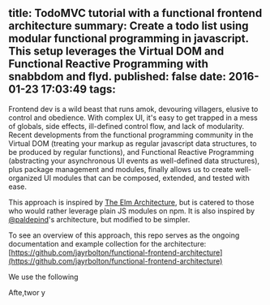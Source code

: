 title: TodoMVC tutorial with a functional frontend architecture
summary: Create a todo list using modular functional programming in javascript. This setup leverages the Virtual DOM and Functional Reactive Programming with snabbdom and flyd.
published: false
date: 2016-01-23 17:03:49
tags:
---

Frontend dev is a wild beast that runs amok, devouring villagers, elusive to control and obedience. With complex UI, it's easy to get trapped in a mess of globals, side effects, ill-defined control flow, and lack of modularity. Recent developments from the functional programming community in the Virtual DOM (treating your markup as regular javascript data structures, to be produced by regular functions), and Functional Reactive Programming (abstracting your asynchronous UI events as well-defined data structures), plus package management and modules, finally allows us to create well-organized UI modules that can be composed, extended, and tested with ease.

This approach is inspired by [The Elm Architecture](https://github.com/evancz/elm-architecture-tutorial), but is catered to those who would rather leverage plain JS modules on npm. It is also inspired by [@paldepind](https://github.com/paldepind/functional-frontend-architecture)'s architecture, but modified to be simpler.

To see an overview of this approach, this repo serves as the ongoing documentation and example collection for the architecture: [https://github.com/jayrbolton/functional-frontend-architecture](https://github.com/jayrbolton/functional-frontend-architecture)

We use the following 


Afte,twor y
